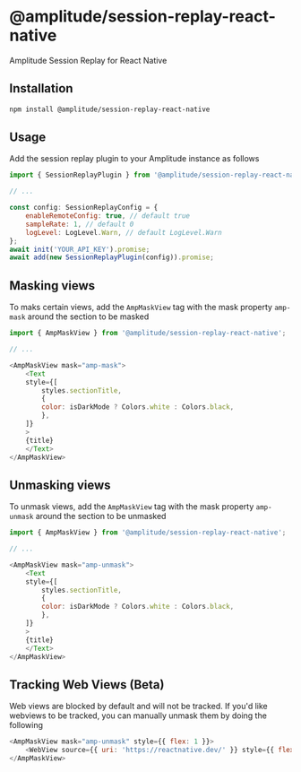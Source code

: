 # @amplitude/session-replay-react-native

Amplitude Session Replay for React Native

## Installation

```sh
npm install @amplitude/session-replay-react-native
```

## Usage
Add the session replay plugin to your Amplitude instance as follows

```js
import { SessionReplayPlugin } from '@amplitude/session-replay-react-native';

// ...

const config: SessionReplayConfig = {
    enableRemoteConfig: true, // default true
    sampleRate: 1, // default 0
    logLevel: LogLevel.Warn, // default LogLevel.Warn
};
await init('YOUR_API_KEY').promise;
await add(new SessionReplayPlugin(config)).promise;

```


## Masking views
To maks certain views, add the `AmpMaskView` tag with the mask property `amp-mask` around the section to be masked

```js
import { AmpMaskView } from '@amplitude/session-replay-react-native';

// ...

<AmpMaskView mask="amp-mask">
    <Text
    style={[
        styles.sectionTitle,
        {
        color: isDarkMode ? Colors.white : Colors.black,
        },
    ]}
    >
    {title}
    </Text>
</AmpMaskView>
```

## Unmasking views
To unmask views, add the `AmpMaskView` tag with the mask property `amp-unmask` around the section to be unmasked

```js
import { AmpMaskView } from '@amplitude/session-replay-react-native';

// ...

<AmpMaskView mask="amp-unmask">
    <Text
    style={[
        styles.sectionTitle,
        {
        color: isDarkMode ? Colors.white : Colors.black,
        },
    ]}
    >
    {title}
    </Text>
</AmpMaskView>
```

## Tracking Web Views (Beta)
Web views are blocked by default and will not be tracked. If you'd like webviews to be tracked, you can manually unmask them by doing the following

```js
<AmpMaskView mask="amp-unmask" style={{ flex: 1 }}>
    <WebView source={{ uri: 'https://reactnative.dev/' }} style={{ flex: 1 }} />
</AmpMaskView>
```